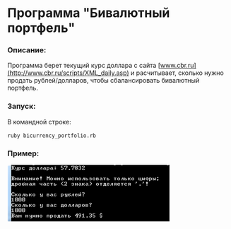 # Программа "Бивалютный портфель"

### Описание:
Программа берет текущий курс доллара с сайта [www.cbr.ru](http://www.cbr.ru/scripts/XML_daily.asp) и расчитывает, сколько нужно продать рублей/долларов, чтобы сбалансировать бивалютный портфель.

### Запуск:
В командной строке:

    ruby bicurrency_portfolio.rb

### Пример:
![Окно программы](https://github.com/vorozhba/bicurrency_portfolio/blob/master/figures/example.png)
